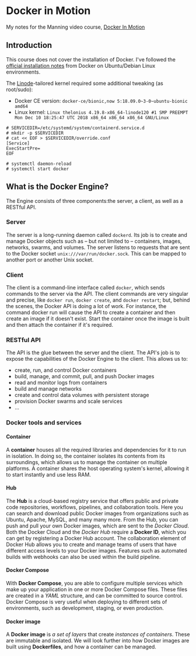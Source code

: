 # Docker in Motion

My notes for the Manning video course, [Docker In Motion][1]

## Introduction

This course does not cover the installation of Docker. I've followed the [official installation notes][2] from Docker on Ubuntu/Debian Linux environments.

The [Linode][3]-tailored kernel required some additional tweaking (as root/sudo):

- Docker CE version: `docker-ce/bionic,now 5:18.09.0~3-0~ubuntu-bionic amd64` 
- Linux kernel: `Linux thelonius 4.19.8-x86_64-linode120 #1 SMP PREEMPT Mon Dec 10 18:25:47 UTC 2018 x86_64 x86_64 x86_64 GNU/Linux`
```
# SERVICEDIR=/etc/systemd/system/containerd.service.d
# mkdir -p $SERVICEDIR
# cat << EOF > $SERVICEDIR/override.conf
[Service]
ExecStartPre=
EOF

# systemctl daemon-reload
# systemctl start docker
```

## What is the Docker Engine?

The Engine consists of three components:the server, a client, as well as a RESTful API.

### Server
The server is a long-running daemon called `dockerd`. Its job is to create and manage Docker objects such as – but not limited to – containers, images, networks, swarms, and volumes. The server listens to requests that are sent to the Docker socket `unix:///var/run/docker.sock`. This can be mapped to another port or another Unix socket.

### Client

The client is a command-line interface called `docker`, which sends commands to the server via the API. The client commands are very singular and precise, like `docker run`, `docker create`, and `docker restart`; but, behind the scenes, the Docker API is doing a lot of work. For instance, the command docker run will cause the API to create a container and then create an image if it doesn't exist. Start the container once the image is built and then attach the container if it's required.

### RESTful API

The API is the glue between the server and the client. The API's job is to expose the capabilities of the Docker Engine to the client. This allows us to:
- create, run, and control Docker containers
- build, manage, and commit, pull, and push Docker images
- read and monitor logs from containers
- build and manage networks
- create and control data volumes with persistent storage
- provision Docker swarms and scale services
- ...

### Docker tools and services

#### Container

A **container** houses all the required libraries and dependencies for it to run in isolation. In doing so, the container isolates its contents from its surroundings, which allows us to manage the container on multiple platforms. A container shares the host operating system's kernel, allowing it to start instantly and use less RAM.

#### Hub

The **Hub** is a cloud-based registry service that offers public and private code repositories, workflows, pipelines, and collaboration tools. Here you can search and download public Docker images from organizations such as Ubuntu, Apache, MySQL, and many many more. From the Hub, you can push and pull your own Docker images, which are sent to the *Docker Cloud*. Both the Docker Cloud and the *Docker Hub* require a **Docker ID**, which you can get by registering a Docker Hub account. The collaboration element of Docker Hub allows you to create and manage teams of users that have different access levels to your Docker images. Features such as automated builds with webhooks can also be used within the build pipeline.

#### Docker Compose

With **Docker Compose**, you are able to configure multiple services which make up your application in one or more Docker Compose files. These files are created in a *YAML* structure, and can be committed to source control. Docker Compose is very useful when deploying to different sets of environments, such as development, staging, or even production.

#### Docker image

A **Docker image** is *a set of layers* that create *instances of containers*. These are immutable and isolated. We will look further into how Docker images are built using **Dockerfiles**, and how a container can be managed.


[1]: https://www.manning.com/livevideo/docker
[2]: https://docs.docker.com/install/linux/docker-ce/ubuntu/
[3]: https://www.linode.com/